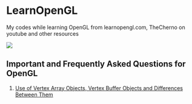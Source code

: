 # LearnOpenGL
My codes while learning OpenGL from learnopengl.com, TheCherno on youtube and other resources


![](https://media.giphy.com/media/UVBDc7NgBRuIlZxi8K/giphy.gif)


## Important and Frequently Asked Questions for OpenGL

1. [Use of Vertex Array Objects, Vertex Buffer Objects and Differences Between Them](https://stackoverflow.com/questions/23314787/use-of-vertex-array-objects-and-vertex-buffer-objects)


	 